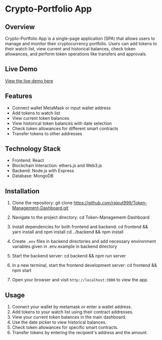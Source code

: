 # Crypto-Portfolio App

## Overview

Crypto-Portfolio App is a single-page application (SPA) that allows users to manage and monitor their cryptocurrency portfolio. Users can add tokens to their watch list, view current and historical balances, check token allowances, and perform token operations like transfers and approvals.

## Live Demo

[View the live demo here](https://token-management-dashboard-gwn1-git-deploy-rajput999s-projects.vercel.app/)

## Features

- Connect wallet MetaMask or input wallet address
- Add tokens to watch list
- View current token balances
- View historical token balances with date selection
- Check token allowances for different smart contracts
- Transfer tokens to other addresses

## Technology Stack

- Frontend: React
- Blockchain Interaction: ethers.js and Web3.js
- Backend: Node.js with Express
- Database: MongoDB 

## Installation

1. Clone the repository:
   git clone https://github.com/rajput999/Token-Management-Dashboard.git

2. Navigate to the project directory:
   cd Token-Management-Dashboard

3. Install dependencies for both frontend and backend:
   cd frontend && yarn install and npm install
   cd ../backend && npm install

4. Create `.env` files in backend directories and add necessary environment variables given in .env.example in backend directory

5. Start the backend server:
   cd backend && npm run server

6. In a new terminal, start the frontend development server:
   cd frontend && npm start

7. Open your browser and visit `http://localhost:3000` to view the app.

## Usage

1. Connect your wallet by metamask or enter a wallet address.
2. Add tokens to your watch list using their contract addresses.
3. View your current token balances in the main dashboard.
4. Use the date picker to view historical balances.
5. Check token allowances for specific smart contracts.
6. Transfer tokens by entering the recipient's address and the amount.
